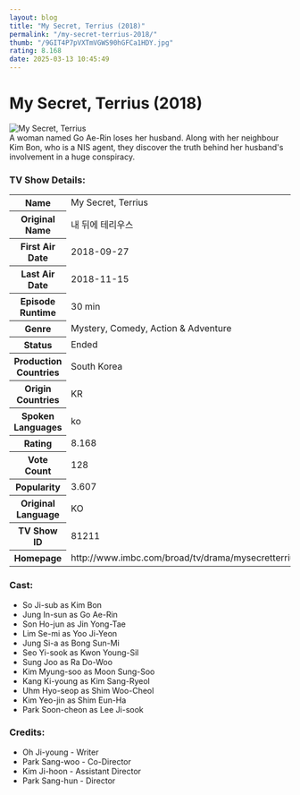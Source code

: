 ```yaml
---
layout: blog
title: "My Secret, Terrius (2018)"
permalink: "/my-secret-terrius-2018/"
thumb: "/9GIT4P7pVXTmVGWS90hGFCa1HDY.jpg"
rating: 8.168
date: 2025-03-13 10:45:49
---
```

<h1 class="title">My Secret, Terrius (2018)</h1><div class="poster"><img src="{{ site.imglink }}/9GIT4P7pVXTmVGWS90hGFCa1HDY.jpg" class="img-fluid my-3" alt="My Secret, Terrius"/></div><div class="plot">A woman named Go Ae-Rin loses her husband. Along with her neighbour Kim Bon, who is a NIS agent, they discover the truth behind her husband's involvement in a huge conspiracy.</div><h3>TV Show Details:</h3><table class="table table-bordered details"><tr><th>Name</th><td>My Secret, Terrius</td></tr><tr><th>Original Name</th><td>내 뒤에 테리우스</td></tr><tr><th>First Air Date</th><td>2018-09-27</td></tr><tr><th>Last Air Date</th><td>2018-11-15</td></tr><tr><th>Episode Runtime</th><td>30 min</td></tr><tr><th>Genre</th><td>Mystery, Comedy, Action & Adventure</td></tr><tr><th>Status</th><td>Ended</td></tr><tr><th>Production Countries</th><td>South Korea</td></tr><tr><th>Origin Countries</th><td>KR</td></tr><tr><th>Spoken Languages</th><td>ko</td></tr><tr><th>Rating</th><td>8.168</td></tr><tr><th>Vote Count</th><td>128</td></tr><tr><th>Popularity</th><td>3.607</td></tr><tr><th>Original Language</th><td>KO</td></tr><tr><th>TV Show ID</th><td>81211</td></tr><tr><th>Homepage</th><td>http://www.imbc.com/broad/tv/drama/mysecretterrius</td></tr></table><h3>Cast:</h3><ul class="list-group cast"><li>So Ji-sub as Kim Bon</li><li>Jung In-sun as Go Ae-Rin</li><li>Son Ho-jun as Jin Yong-Tae</li><li>Lim Se-mi as Yoo Ji-Yeon</li><li>Jung Si-a as Bong Sun-Mi</li><li>Seo Yi-sook as Kwon Young-Sil</li><li>Sung Joo as Ra Do-Woo</li><li>Kim Myung-soo as Moon Sung-Soo</li><li>Kang Ki-young as Kim Sang-Ryeol</li><li>Uhm Hyo-seop as Shim Woo-Cheol</li><li>Kim Yeo-jin as Shim Eun-Ha</li><li>Park Soon-cheon as Lee Ji-sook</li></ul><h3>Credits:</h3><ul class="list-group crew"><li>Oh Ji-young - Writer</li><li>Park Sang-woo - Co-Director</li><li>Kim Ji-hoon - Assistant Director</li><li>Park Sang-hun - Director</li></ul>